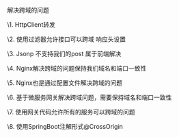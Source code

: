 解决跨域的问题

\1. HttpClient转发

\2. 使用过滤器允许接口可以跨域 响应头设置

\3. Jsonp 不支持我们的post 属于前端解决

\4. Nginx解决跨域的问题保持我们域名和端口一致性

\5. Nginx也是通过配置文件解决跨域的问题

\6. 基于微服务网关解决跨域问题，需要保持域名和端口一致性

\7. 使用网关代码允许所有的服务可以跨域的问题

\8. 使用SpringBoot注解形式@CrossOrigin